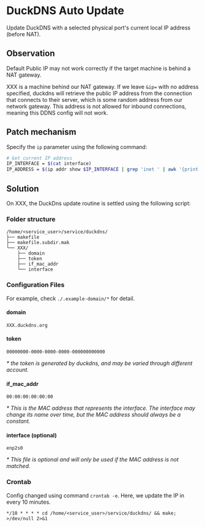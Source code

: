 # DuckDNS Auto Update
Update DuckDNS with a selected physical port's current local IP address (before NAT). 

## Observation
Default Public IP may not work correctly if the target machine is behind a NAT gateway. 

XXX is a machine behind our NAT gateway. If we leave `&ip=` with no address specified, duckdns will retrieve the public IP address from the connection that connects to their server, which is some random address from our network gateway. This address is not allowed for inbound connections, meaning this DDNS config will not work. 

## Patch mechanism
Specify the `ip` parameter using the following command: 
```bash
# Get current IP address
IP_INTERFACE = $(cat interface)
IP_ADDRESS = $(ip addr show $IP_INTERFACE | grep 'inet ' | awk '{print $2}' | cut -d'/' -f1)
```

## Solution
On XXX, the DuckDns update routine is settled using the following script:
### Folder structure
```
/home/<service_user>/service/duckdns/
├── makefile
├── makefile.subdir.mak
└── XXX/
    ├── domain
    ├── token
    ├── if_mac_addr
    └── interface
```

### Configuration Files
For example, check `./.example-domain/*` for detail.

#### domain
```
XXX.duckdns.org
```

#### token
```
00000000-0000-0000-0000-000000000000
```
_* the token is generated by duckdns, and may be varied through different account._

#### if_mac_addr
```
00:00:00:00:00:00
```
_* This is the MAC address that represents the interface. The interface may change its name over time, but the MAC address should always be a constant._

#### interface (optional)
```
enp2s0
```
_* This file is optional and will only be used if the MAC address is not matched._


### Crontab
Config changed using command `crontab -e`.
Here, we update the IP in every 10 minutes.
```
*/10 * * * * cd /home/<service_user>/service/duckdns/ && make; >/dev/null 2>&1
```
